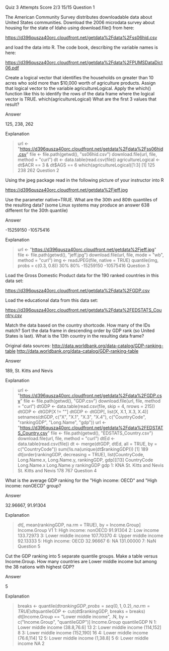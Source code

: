 Quiz 3
Attempts	Score
2/3	15/15
Question 1

The American Community Survey distributes downloadable data about United States communities. Download the 2006 microdata survey about housing for the state of Idaho using download.file() from here:

https://d396qusza40orc.cloudfront.net/getdata%2Fdata%2Fss06hid.csv

and load the data into R. The code book, describing the variable names is here:

https://d396qusza40orc.cloudfront.net/getdata%2Fdata%2FPUMSDataDict06.pdf

Create a logical vector that identifies the households on greater than 10 acres who sold more than $10,000 worth of agriculture products. Assign that logical vector to the variable agricultureLogical. Apply the which() function like this to identify the rows of the data frame where the logical vector is TRUE. which(agricultureLogical) What are the first 3 values that result?

Answer

125, 238, 262

Explanation

> url <- "https://d396qusza40orc.cloudfront.net/getdata%2Fdata%2Fss06hid.csv"
> file <- file.path(getwd(), "ss06hid.csv")
> download.file(url, file, method = "curl")
> dt <- data.table(read.csv(file))
> agricultureLogical <- dt$ACR == 3 & dt$AGS == 6
> which(agricultureLogical)[1:3]
[1] 125 238 262
Question 2

Using the jpeg package read in the following picture of your instructor into R

https://d396qusza40orc.cloudfront.net/getdata%2Fjeff.jpg

Use the parameter native=TRUE. What are the 30th and 80th quantiles of the resulting data? (some Linux systems may produce an answer 638 different for the 30th quantile)

Answer

-15259150 -10575416

Explanation

> url <- "https://d396qusza40orc.cloudfront.net/getdata%2Fjeff.jpg"
> file <- file.path(getwd(), "jeff.jpg")
> download.file(url, file, mode = "wb", method = "curl")
> img <- readJPEG(file, native = TRUE)
> quantile(img, probs = c(0.3, 0.8))
      30%       80% 
-15259150 -10575416 
Question 3

Load the Gross Domestic Product data for the 190 ranked countries in this data set:

https://d396qusza40orc.cloudfront.net/getdata%2Fdata%2FGDP.csv

Load the educational data from this data set:

https://d396qusza40orc.cloudfront.net/getdata%2Fdata%2FEDSTATS_Country.csv

Match the data based on the country shortcode. How many of the IDs match? Sort the data frame in descending order by GDP rank (so United States is last). What is the 13th country in the resulting data frame?

Original data sources: http://data.worldbank.org/data-catalog/GDP-ranking-table http://data.worldbank.org/data-catalog/GDP-ranking-table

Answer

189, St. Kitts and Nevis

Explanation

> url <- "https://d396qusza40orc.cloudfront.net/getdata%2Fdata%2FGDP.csv"
> file <- file.path(getwd(), "GDP.csv")
> download.file(url, file, method = "curl")
> dtGDP <- data.table(read.csv(file, skip = 4, nrows = 215))
> dtGDP <- dtGDP[X != ""]
> dtGDP <- dtGDP[, list(X, X.1, X.3, X.4)]
> setnames(dtGDP, c("X", "X.1", "X.3", "X.4"), c("CountryCode", "rankingGDP", "Long.Name", "gdp"))
> url <- "https://d396qusza40orc.cloudfront.net/getdata%2Fdata%2FEDSTATS_Country.csv"
> file <- file.path(getwd(), "EDSTATS_Country.csv")
> download.file(url, file, method = "curl")
> dtEd <- data.table(read.csv(file))
> dt <- merge(dtGDP, dtEd, all = TRUE, by = c("CountryCode"))
> sum(!is.na(unique(dt$rankingGDP)))
[1] 189
> dt[order(rankingGDP, decreasing = TRUE), list(CountryCode, Long.Name.x, Long.Name.y, rankingGDP, gdp)][13]
   CountryCode         Long.Name.x         Long.Name.y rankingGDP   gdp
1:         KNA St. Kitts and Nevis St. Kitts and Nevis        178  767 
Question 4

What is the average GDP ranking for the "High income: OECD" and "High income: nonOECD" group?

Answer

32.96667, 91.91304

Explanation

> dt[, mean(rankingGDP, na.rm = TRUE), by = Income.Group]
           Income.Group        V1
1: High income: nonOECD  91.91304
2:           Low income 133.72973
3:  Lower middle income 107.70370
4:  Upper middle income  92.13333
5:    High income: OECD  32.96667
6:                   NA 131.00000
7:                            NaN
Question 5

Cut the GDP ranking into 5 separate quantile groups. Make a table versus Income.Group. How many countries are Lower middle income but among the 38 nations with highest GDP?

Answer

5

Explanation

> breaks <- quantile(dt$rankingGDP, probs = seq(0, 1, 0.2), na.rm = TRUE)
> dt$quantileGDP <- cut(dt$rankingGDP, breaks = breaks)
> dt[Income.Group == "Lower middle income", .N, by = c("Income.Group", "quantileGDP")]
          Income.Group quantileGDP  N
1: Lower middle income (38.8,76.6] 13
2: Lower middle income   (114,152]  8
3: Lower middle income   (152,190] 16
4: Lower middle income  (76.6,114] 12
5: Lower middle income    (1,38.8]  5
6: Lower middle income          NA  2

